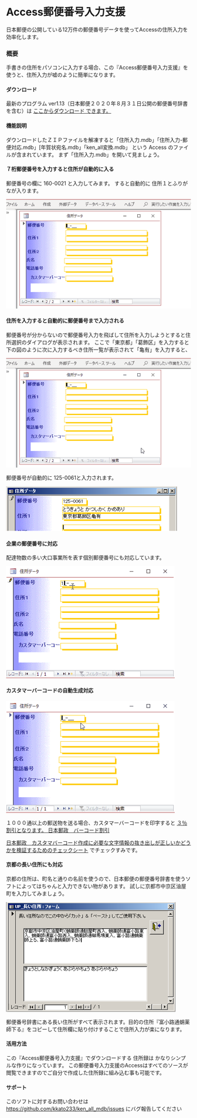 ﻿Access郵便番号入力支援
===========

日本郵便の公開している12万件の郵便番号データを使ってAccessの住所入力を効率化します。

### 概要

手書きの住所をパソコンに入力する場合、この『Access郵便番号入力支援』を使うと、住所入力が嘘のように簡単になります。 

#### ダウンロード

最新のプログラム ver1.13（日本郵便２０２０年８月３１日公開の郵便番号辞書を含む）は 
[ここからダウンロード できます。]( https://github.com/kkato233/ken_all_mdb/releases )

#### 機能説明

ダウンロードしたＺＩＰファイルを解凍すると「住所入力.mdb」「住所入力-郵便対応.mdb」[年賀状宛名.mdb」「ken_all変換.mdb」
という Access のファイルが含まれています。
まず「住所入力.mdb」を開いて見ましょう。 

#### ７桁郵便番号を入力すると住所が自動的に入る

郵便番号の欄に 160-0021 と入力してみます。
すると自動的に 住所１とふりがなが入ります。 

![７桁郵便番号を入力すると住所が自動的に入る](./html/img/kenall1.gif)

#### 住所を入力すると自動的に郵便番号まで入力される

郵便番号が分からないので郵便番号入力を飛ばして住所を入力しようとすると住所選択のダイアログが表示されます。
ここで「東京都」「葛飾区」を入力すると下の図のように次に入力するべき住所一覧が表示されて「亀有」を入力すると、

![住所を入力すると自動的に郵便番号まで入力される](./html/img/kenall2.gif)


郵便番号が自動的に 125-0061と入力されます。

![郵便番号が自動的に入力される](./html/img/kenall3.png)

#### 企業の郵便番号に対応
配達物数の多い大口事業所を表す個別郵便番号にも対応しています。


![大口郵便番号対応](./html/img/kenall5.gif)

#### カスタマーバーコードの自動生成対応


![カスタマーバーコード入力](./html/img/kenall6.gif)

１０００通以上の郵送物を送る場合、カスタマーバーコードを印字すると 
[３％割引となります。 日本郵政　バーコード割引](https://www.post.japanpost.jp/zipcode/zipmanual/p30.html) 

[日本郵政　カスタマバーコード作成に必要な文字情報の抜き出しが正しいかどうかを検証するためのチェックシート](https://www.post.japanpost.jp/zipcode/zipmanual/p25.html)
でチェックすみです。

#### 京都の長い住所にも対応

京都の住所は、町名と通りの名前を使うので、日本郵便の郵便番号辞書を使うソフトによってはちゃんと入力できない物があります。
 試しに京都市中京区油屋町を入力してみましょう。

![京都の長い住所も大丈夫](./html/img/kenall4.png)

郵便番号辞書にある長い住所がすべて表示されます。目的の住所『富小路通蛸薬師下る』をコピーして住所欄に貼り付けすることで住所入力が楽になります。


#### 活用方法

この『Access郵便番号入力支援』でダウンロードする 住所録は かなりシンプルな作りになっています。 
この郵便番号入力支援のAccessはすべてのソースが閲覧できますのでご自分で作成した住所録に組み込む事も可能です。 

#### サポート

このソフトに対するお問い合わせは
 https://github.com/kkato233/ken_all_mdb/issues
 にバグ報告してください
